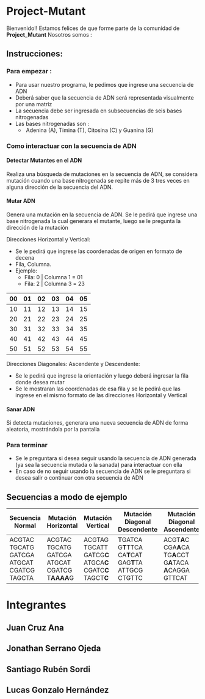 # Project-Mutant

Bienvenido!! Estamos felices de que forme parte de la comunidad de **Project_Mutant** 
Nosotros somos :
## Instrucciones:
### Para empezar :
- Para usar nuestro programa, le pedimos que ingrese una secuencia de ADN
- Deberá saber que la secuencia de ADN será representada visualmente por una matriz
- La secuencia debe ser ingresada en subsecuencias de seis bases nitrogenadas
- Las bases nitrogenadas son : 
  -  Adenina (A), Timina (T), Citosina (C) y Guanina (G)


### Como interactuar con la secuencia de ADN
#### Detectar Mutantes en el ADN
Realiza una búsqueda de mutaciones en la secuencia de ADN, se considera mutación cuando una base nitrogenada se repite más de 3 tres veces en alguna dirección de la secuencia del ADN.
#### Mutar ADN
   Genera una mutación en la secuencia de ADN. Se le pedirá que ingrese una base nitrogenada la cual generara el mutante, luego se le pregunta la dirección de la mutación
   
   Direcciones Horizontal y Vertical: 
   - Se le pedirá que ingrese las coordenadas de origen en formato de decena 
   - Fila, Columna.
   - Ejemplo:
     - Fila: 0 | Columna 1 = 01 
     - Fila: 2 | Columna 3 = 23

| 00  | 01  | 02  | 03  | 04  | 05  |
| --- | --- | --- | --- | --- | --- |
| 10  | 11  | 12  | 13  | 14  | 15  |
| 20  | 21  | 22  | 23  | 24  | 25  |
| 30  | 31  | 32  | 33  | 34  | 35  |
| 40  | 41  | 42  | 43  | 44  | 45  |
| 50  | 51  | 52  | 53  | 54  | 55  |

Direcciones Diagonales: Ascendente y Descendente:
- Se le pedirá que ingrese la orientación y luego deberá ingresar la fila donde desea mutar
- Se le mostraran las coordenadas de esa fila y se le pedirá que las ingrese en el mismo formato de las direcciones Horizontal y Vertical
#### Sanar ADN
Si detecta mutaciones, generara una nueva secuencia de ADN de forma aleatoria, mostrándola por la pantalla
###  Para terminar
- Se le preguntara si desea seguir usando la secuencia de ADN generada (ya sea la secuencia mutada o la sanada) para interactuar con ella
- En caso de no seguir usando la secuencia de ADN se le preguntara si desea salir o continuar con otra secuencia de ADN
## Secuencias a modo de ejemplo

| Secuencia Normal                                         | Mutación Horizontal                                          | Mutación Vertical                                                        | Mutación Diagonal Descendente                                            | Mutación Diagonal Ascendente                                                 |
| -------------------------------------------------------- | ------------------------------------------------------------ | ------------------------------------------------------------------------ | ------------------------------------------------------------------------ | ---------------------------------------------------------------------------- |
| ACGTAC<br>TGCATG<br>GATCGA<br>ATGCAT<br>CGATCG<br>TAGCTA | ACGTAC<br>TGCATG<br>GATCGA<br>ATGCAT<br>CGATCG<br>T**AAAA**G | ACGTAG<br>TGCATT<br>GATCG**C**<br>ATGCA**C**<br>CGATC**C**<br>TAGCT**C** | **T**GATCA<br>G**T**TTCA<br>CA**T**CAT<br>GAG**T**TA<br>ATTGCG<br>CTGTTC | ACGT**A**C<br>CGA**A**CA<br>TG**A**CCT<br>G**A**TACA<br>**A**CAGGA<br>GTTCAT |
# Integrantes 

## Juan Cruz Ana
## Jonathan Serrano Ojeda
## Santiago Rubén Sordi
## Lucas Gonzalo Hernández 